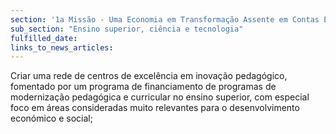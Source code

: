 ```yaml
---
section: '1a Missão - Uma Economia em Transformação Assente em Contas Equilibradas'
sub_section: "Ensino superior, ciência e tecnologia"
fulfilled_date:
links_to_news_articles:
---
```


Criar uma rede de centros de excelência em inovação pedagógico, fomentado por um programa de financiamento de programas de modernização pedagógica e curricular no ensino superior, com especial foco em áreas consideradas muito relevantes para o desenvolvimento económico e social;
